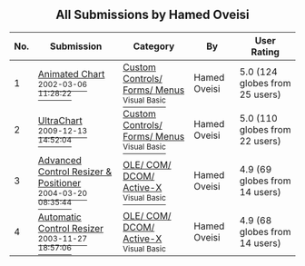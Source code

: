 ﻿<div align="center">

## All Submissions by Hamed Oveisi

</div>

No.  | Submission | Category | By   | User Rating
---- | ---------- | -------- | ---- | -----------
1 | [Animated Chart<br /><sup>2002-03-06 11:28:22</sup>](https://github.com/Planet-Source-Code/hamed-oveisi-animated-chart__1-70778) | [Custom Controls/ Forms/  Menus<br /><sup>Visual Basic</sup>](../ByCategory/custom-controls-forms-menus__1-4.md) | Hamed Oveisi | 5.0 (124 globes from 25 users)
2 | [UltraChart<br /><sup>2009-12-13 14:52:04</sup>](https://github.com/Planet-Source-Code/hamed-oveisi-ultrachart__1-72707) | [Custom Controls/ Forms/  Menus<br /><sup>Visual Basic</sup>](../ByCategory/custom-controls-forms-menus__1-4.md) | Hamed Oveisi | 5.0 (110 globes from 22 users)
3 | [Advanced Control Resizer & Positioner<br /><sup>2004-03-20 08:35:44</sup>](https://github.com/Planet-Source-Code/hamed-oveisi-advanced-control-resizer-positioner__1-53861) | [OLE/ COM/ DCOM/ Active\-X<br /><sup>Visual Basic</sup>](../ByCategory/ole-com-dcom-active-x__1-29.md) | Hamed Oveisi | 4.9 (69 globes from 14 users)
4 | [Automatic Control Resizer<br /><sup>2003-11-27 18:57:06</sup>](https://github.com/Planet-Source-Code/hamed-oveisi-automatic-control-resizer__1-50146) | [OLE/ COM/ DCOM/ Active\-X<br /><sup>Visual Basic</sup>](../ByCategory/ole-com-dcom-active-x__1-29.md) | Hamed Oveisi | 4.9 (68 globes from 14 users)
